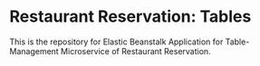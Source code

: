 # Restaurant Reservation: Tables


This is the repository for Elastic Beanstalk Application for Table-Management Microservice of Restaurant Reservation.



